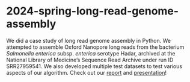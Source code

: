# 2024-spring-long-read-genome-assembly

We did a case study of long read genome assembly in Python. We attempted to assemble Oxford Nanopore long reads from the bacterium *Salmonella enterica* subsp. *enterica* serotype Hadar, archived at the National Library of Medicine’s Sequence Read Archive under run ID SRR27959541. We also developed multiple test datasets to test various aspects of our algorithm. Check out our [report](https://github.com/egaskin/2024-spring-long-read-genome-assembly/blob/main/report.pdf) and [presentation](https://github.com/egaskin/2024-spring-long-read-genome-assembly/blob/main/presentation.pdf)!
